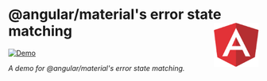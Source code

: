 # @angular/material's error state matching <a href="https://www.github.com/JanMalch/poad"><img src="https://raw.githubusercontent.com/JanMalch/ngx-easy-errors/master/.github/assets/logo.svg" width="90" height="90" align="right"></a>

[![Demo](https://github.com/JanMalch/aangular-form-states-demo/workflows/Demo/badge.svg)](https://janmalch.github.io/aangular-form-states-demo)

_A demo for @angular/material's error state matching._
